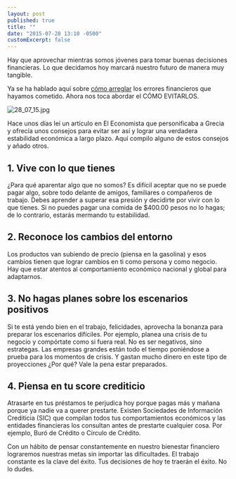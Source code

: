 ```yaml
---
layout: post
published: true
title: ""
date: "2015-07-28 13:10 -0500"
customExcerpt: false
---
```


Hay que aprovechar mientras somos jóvenes para tomar buenas decisiones financieras. Lo que decidamos hoy marcará nuestro futuro de manera muy tangible. 

Ya se ha hablado aquí sobre [cómo arreglar](http://blog.konfio.mx/arregla-los-errores.html) los errores financieros que hayamos cometido. Ahora nos toca abordar el CÓMO EVITARLOS.

![28_07_15.jpg]({{site.baseurl}}/img/28_07_15.jpg)

Hace unos días leí un artículo en El Economista que personificaba a Grecia y ofrecía unos consejos para evitar ser así y lograr una verdadera estabilidad económica a largo plazo. Aquí compilo alguno de estos consejos y añado otros.

## 1. Vive con lo que tienes
¿Para qué aparentar algo que no somos? Es difícil aceptar que no se puede pagar algo, sobre todo delante de amigos, familiares o compañeros de trabajo. Debes aprender a superar esa presión y decidirte por vivir con lo que tienes. Si no puedes pagar una comida de $400.00 pesos no lo hagas; de lo contrario, estarás mermando tu estabilidad.

## 2. Reconoce los cambios del entorno
Los productos van subiendo de precio (piensa en la gasolina) y esos cambios tienen que lograr cambios en ti como persona y como negocio. Hay que estar atentos al comportamiento económico nacional y global para adaptarnos.

## 3. No hagas planes sobre los escenarios positivos
Si te está yendo bien en el trabajo, felicidades, aprovecha la bonanza para preparar los escenarios difíciles. Por ejemplo, planea una crisis de tu negocio y compórtate como si fuera real. No es ser negativos, sino estrategas. Las empresas grandes están todo el tiempo poniéndose a prueba para los momentos de crisis. Y gastan mucho dinero en este tipo de proyecciones ¿Por qué? Vale la pena estar preparados.

## 4. Piensa en tu score crediticio
Atrasarte en tus préstamos te perjudica hoy porque pagas más y mañana porque ya nadie va a querer prestarte. Existen Sociedades de Información Crediticia (SIC) que compilan todos tus comportamientos económicos y las entidades financieras los consultan antes de prestarte cualquier cosa. Por ejemplo, Buró de Crédito o Círculo de Crédito.

Con un hábito de pensar constantemente en nuestro bienestar financiero lograremos nuestras metas sin importar las dificultades. El trabajo constante es la clave del éxito. Tus decisiones de hoy te traerán el éxito. No lo dudes.

